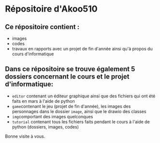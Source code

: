 # Répositoire d'Akoo510

## Ce répositoire contient :
* images
* codes
* travaux en rapports avec un projet de fin d'année ainsi qu'à propos du cours d'informatique

## Dans ce répositoire se trouve également 5 dossiers concernant le cours et le projet d'informatique:
* `editor` contenant un éditeur graphique ainsi que des fichiers qui ont été faits en mars à l'aide de python
* `game`contenant le jeu (projet de fin d'année), les images des personnages dans le dossier `image`, ainsi que le drawio des classes
* `img`comportant des images quelconques
* `tutorial` contenant tous les fichiers faits pendant le cours à l'aide de python (dossiers, images, codes)

Bonne visite à vous.
